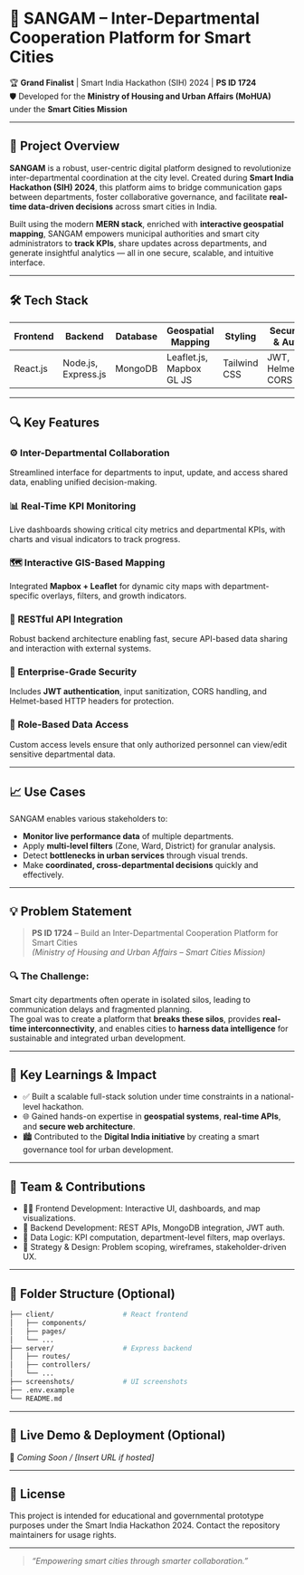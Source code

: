 # 🚀 SANGAM – Inter-Departmental Cooperation Platform for Smart Cities  
🏆 **Grand Finalist** | Smart India Hackathon (SIH) 2024 | **PS ID 1724**  
🛡️ Developed for the **Ministry of Housing and Urban Affairs (MoHUA)** under the **Smart Cities Mission**

---

## 📌 Project Overview

**SANGAM** is a robust, user-centric digital platform designed to revolutionize inter-departmental coordination at the city level. Created during **Smart India Hackathon (SIH) 2024**, this platform aims to bridge communication gaps between departments, foster collaborative governance, and facilitate **real-time data-driven decisions** across smart cities in India.

Built using the modern **MERN stack**, enriched with **interactive geospatial mapping**, SANGAM empowers municipal authorities and smart city administrators to **track KPIs**, share updates across departments, and generate insightful analytics — all in one secure, scalable, and intuitive interface.

---

## 🛠️ Tech Stack

| Frontend     | Backend             | Database | Geospatial Mapping        | Styling        | Security & Auth        |
|--------------|---------------------|----------|----------------------------|----------------|-------------------------|
| React.js     | Node.js, Express.js | MongoDB  | Leaflet.js, Mapbox GL JS   | Tailwind CSS   | JWT, Helmet.js, CORS    |

---

## 🔍 Key Features

### ⚙️ Inter-Departmental Collaboration  
Streamlined interface for departments to input, update, and access shared data, enabling unified decision-making.

### 📊 Real-Time KPI Monitoring  
Live dashboards showing critical city metrics and departmental KPIs, with charts and visual indicators to track progress.

### 🗺️ Interactive GIS-Based Mapping  
Integrated **Mapbox + Leaflet** for dynamic city maps with department-specific overlays, filters, and growth indicators.

### 📡 RESTful API Integration  
Robust backend architecture enabling fast, secure API-based data sharing and interaction with external systems.

### 🔐 Enterprise-Grade Security  
Includes **JWT authentication**, input sanitization, CORS handling, and Helmet-based HTTP headers for protection.

### 📂 Role-Based Data Access  
Custom access levels ensure that only authorized personnel can view/edit sensitive departmental data.

---

## 📈 Use Cases

SANGAM enables various stakeholders to:

- **Monitor live performance data** of multiple departments.
- Apply **multi-level filters** (Zone, Ward, District) for granular analysis.
- Detect **bottlenecks in urban services** through visual trends.
- Make **coordinated, cross-departmental decisions** quickly and effectively.

---

## 💡 Problem Statement

> **PS ID 1724** – Build an Inter-Departmental Cooperation Platform for Smart Cities  
> *(Ministry of Housing and Urban Affairs – Smart Cities Mission)*

### 🔍 The Challenge:
Smart city departments often operate in isolated silos, leading to communication delays and fragmented planning.  
The goal was to create a platform that **breaks these silos**, provides **real-time interconnectivity**, and enables cities to **harness data intelligence** for sustainable and integrated urban development.

---

## 🧠 Key Learnings & Impact

- ✅ Built a scalable full-stack solution under time constraints in a national-level hackathon.
- 🌐 Gained hands-on expertise in **geospatial systems**, **real-time APIs**, and **secure web architecture**.
- 🏙️ Contributed to the **Digital India initiative** by creating a smart governance tool for urban development.

---

## 🤝 Team & Contributions

- 👨‍💻 Frontend Development: Interactive UI, dashboards, and map visualizations.
- 🔧 Backend Development: REST APIs, MongoDB integration, JWT auth.
- 🧩 Data Logic: KPI computation, department-level filters, map overlays.
- 🧠 Strategy & Design: Problem scoping, wireframes, stakeholder-driven UX.

---

## 📂 Folder Structure (Optional)

```bash
├── client/                 # React frontend
│   ├── components/
│   ├── pages/
│   └── ...
├── server/                 # Express backend
│   ├── routes/
│   ├── controllers/
│   └── ...
├── screenshots/            # UI screenshots
├── .env.example
└── README.md
```

---

## 🔗 Live Demo & Deployment (Optional)

🚧 *Coming Soon / [Insert URL if hosted]*

---

## 📜 License

This project is intended for educational and governmental prototype purposes under the Smart India Hackathon 2024. Contact the repository maintainers for usage rights.

---

> *“Empowering smart cities through smarter collaboration.”*  
